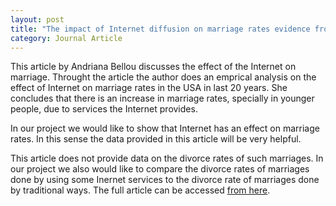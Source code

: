 ```yaml
---
layout: post
title: "The impact of Internet diffusion on marriage rates evidence from the broadband market"
category: Journal Article
---
```

This article by Andriana Bellou discusses the effect of the Internet on marriage.
Throught the article the author does an emprical analysis on the effect of Internet on marriage rates in the USA in last 20 years.
She concludes that there is an increase in marriage rates, specially in younger people, due to services the Internet provides.
<!-- more -->

In our project we would like to show that Internet has an effect on marriage rates.
In this sense the data provided in this article will be very helpful.

This article does not provide data on the divorce rates of such marriages.
In our project we also would like to compare the divorce rates of marriages done by using some Inernet services to the divorce rate of marriages done by traditional ways.
The full article can be accessed [from here](https://link.springer.com/article/10.1007/s00148-014-0527-7).

